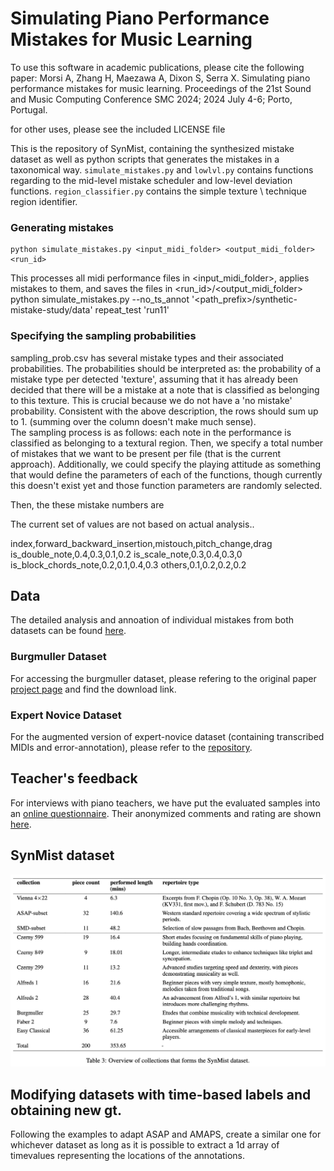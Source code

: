 # Simulating Piano Performance Mistakes for Music Learning

To use this software in academic publications, please cite the following paper:
Morsi A, Zhang H, Maezawa A, Dixon S, Serra X. Simulating piano performance mistakes for music learning. Proceedings of the 21st Sound and Music Computing Conference SMC 2024; 2024 July 4-6; Porto, Portugal.

for other uses, please see the included LICENSE file

This is the repository of SynMist, containing the synthesized mistake dataset as well as python scripts that generates the mistakes in a taxonomical way. ```simulate_mistakes.py``` and ```lowlvl.py``` contains functions regarding to the mid-level mistake scheduler and low-level deviation functions. ```region_classifier.py``` contains the simple texture \ technique region identifier. 


### Generating mistakes 
```
python simulate_mistakes.py <input_midi_folder> <output_midi_folder> <run_id>
```
This processes all midi performance files in <input_midi_folder>, applies mistakes to them, and saves the files in <run_id>/<output_midi_folder>
python simulate_mistakes.py --no_ts_annot '<path_prefix>/synthetic-mistake-study/data' repeat_test 'run11'

### Specifying the sampling probabilities
sampling_prob.csv has several mistake types and their associated probabilities. The probabilities should be interpreted as: the probability of a mistake type per detected 'texture', assuming that it has already been decided that there will be a mistake at a note that is classified as belonging to this texture. This is crucial because we do not have a 'no mistake' probability. Consistent with the above description,
 the rows should sum up to 1. (summing over the column doesn't make much sense).  
The sampling process is as follows: each note in the performance is classified as belonging to a textural region. Then, we specify a total number of mistakes that we want to be present per file (that is the current approach). Additionally, we could specify the playing attitude as something that would define the parameters of each of the functions, though currently this doesn't exist yet and those function parameters are randomly selected. 

Then, the these mistake numbers are 

The current set of values are not based on actual analysis..

index,forward_backward_insertion,mistouch,pitch_change,drag
is_double_note,0.4,0.3,0.1,0.2
is_scale_note,0.3,0.4,0.3,0
is_block_chords_note,0.2,0.1,0.4,0.3
others,0.1,0.2,0.2,0.2


## Data
The detailed analysis and annoation of individual mistakes from both datasets can be found [here](https://docs.google.com/spreadsheets/d/1QzKa0k5GlVt60PsUCvdDk8LiBAyWKOlPuEQl1Yf1ujA/edit#gid=0). 

### Burgmuller Dataset
For accessing the burgmuller dataset, please refering to the original paper [project page](https://sites.google.com/view/ismir2023-conspicuous-error) and find the download link. 

### Expert Novice Dataset

For the augmented version of expert-novice dataset (containing transcribed MIDIs and error-annotation), please refer to the [repository](https://github.com/anusfoil/EN-augmented-data). 


## Teacher's feedback

For interviews with piano teachers, we have put the evaluated samples into an [online questionnaire](https://golisten.ucd.ie/task/acr-test/65e4d319552c347eae0081dd). Their anonymized comments and rating are shown [here](https://drive.google.com/file/d/1YDfxdbq4xlRTDwVIJQ4Yq2oC0ev7b3th/view?usp=sharing). 


## SynMist dataset
<!-- The synthetic mistake MIDI dataset can be found in ```SynMist``` folder.  -->

![plot](asset/symist_statistics.png)

## Modifying datasets with time-based labels and obtaining new gt.

Following the examples to adapt ASAP and AMAPS, create a similar one for whichever dataset as long as it is possible to extract a 1d array of timevalues representing the locations of the annotations.

